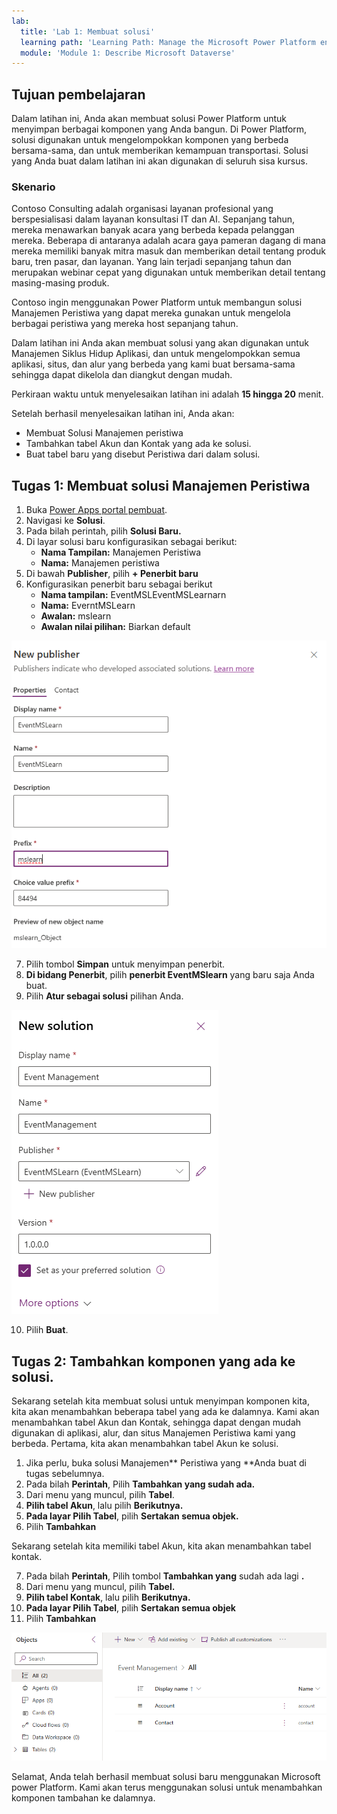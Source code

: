 ```yaml
---
lab:
  title: 'Lab 1: Membuat solusi'
  learning path: 'Learning Path: Manage the Microsoft Power Platform environment'
  module: 'Module 1: Describe Microsoft Dataverse'
---
```


## Tujuan pembelajaran

Dalam latihan ini, Anda akan membuat solusi Power Platform untuk menyimpan berbagai komponen yang Anda bangun. Di Power Platform, solusi digunakan untuk mengelompokkan komponen yang berbeda bersama-sama, dan untuk memberikan kemampuan transportasi. Solusi yang Anda buat dalam latihan ini akan digunakan di seluruh sisa kursus.

### Skenario

Contoso Consulting adalah organisasi layanan profesional yang berspesialisasi dalam layanan konsultasi IT dan AI. Sepanjang tahun, mereka menawarkan banyak acara yang berbeda kepada pelanggan mereka. Beberapa di antaranya adalah acara gaya pameran dagang di mana mereka memiliki banyak mitra masuk dan memberikan detail tentang produk baru, tren pasar, dan layanan. Yang lain terjadi sepanjang tahun dan merupakan webinar cepat yang digunakan untuk memberikan detail tentang masing-masing produk.

Contoso ingin menggunakan Power Platform untuk membangun solusi Manajemen Peristiwa yang dapat mereka gunakan untuk mengelola berbagai peristiwa yang mereka host sepanjang tahun.

Dalam latihan ini Anda akan membuat solusi yang akan digunakan untuk Manajemen Siklus Hidup Aplikasi, dan untuk mengelompokkan semua aplikasi, situs, dan alur yang berbeda yang kami buat bersama-sama sehingga dapat dikelola dan diangkut dengan mudah.

Perkiraan waktu untuk menyelesaikan latihan ini adalah **15 hingga 20** menit.

Setelah berhasil menyelesaikan latihan ini, Anda akan:

- Membuat Solusi Manajemen peristiwa
- Tambahkan tabel Akun dan Kontak yang ada ke solusi.
- Buat tabel baru yang disebut Peristiwa dari dalam solusi.

## Tugas 1: Membuat solusi Manajemen Peristiwa

1.  Buka [Power Apps portal pembuat](https://make.powerapps.com).
2.  Navigasi ke **Solusi**.
3.  Pada bilah perintah, pilih **Solusi Baru.**
4.  Di layar solusi baru konfigurasikan sebagai berikut:
    - **Nama Tampilan:** Manajemen Peristiwa
    - **Nama:** Manajemen peristiwa
5.  Di bawah **Publisher**, pilih **+ Penerbit baru**
6.  Konfigurasikan penerbit baru sebagai berikut
    - **Nama tampilan:** EventMSLEventMSLearnarn
    - **Nama:** EverntMSLearn
    - **Awalan:** mslearn
    - **Awalan nilai pilihan:** Biarkan default

![Cuplikan layar Buat Penerbit Baru.](media/61fa62c324d424f7c73c8291a0724130.png)

7.  Pilih tombol **Simpan** untuk menyimpan penerbit.
8.  **Di bidang Penerbit**, pilih **penerbit EventMSlearn** yang baru saja Anda buat.
9.  Pilih **Atur sebagai solusi** pilihan Anda.

![Cuplikan layar solusi yang telah selesai](media/f968526926661bfa401f10742e6f376f.png)

10.  Pilih **Buat**.

## Tugas 2: Tambahkan komponen yang ada ke solusi.

Sekarang setelah kita membuat solusi untuk menyimpan komponen kita, kita akan menambahkan beberapa tabel yang ada ke dalamnya. Kami akan menambahkan tabel Akun dan Kontak, sehingga dapat dengan mudah digunakan di aplikasi, alur, dan situs Manajemen Peristiwa kami yang berbeda. Pertama, kita akan menambahkan tabel Akun ke solusi.

1.  Jika perlu, buka solusi Manajemen** Peristiwa yang **Anda buat di tugas sebelumnya.
2.  Pada bilah **Perintah**, Pilih **Tambahkan yang sudah ada.**
3.  Dari menu yang muncul, pilih **Tabel**.
4.  **Pilih tabel Akun**, lalu pilih **Berikutnya.**
5.  **Pada layar Pilih Tabel**, pilih **Sertakan semua objek.**
6.  Pilih **Tambahkan**

Sekarang setelah kita memiliki tabel Akun, kita akan menambahkan tabel kontak.

7.  Pada bilah **Perintah**, Pilih tombol **Tambahkan yang** sudah ada lagi **.**
8.  Dari menu yang muncul, pilih **Tabel.**
9.  **Pilih tabel Kontak**, lalu pilih **Berikutnya.**
10.  **Pada layar Pilih Tabel**, pilih **Sertakan semua objek**
11.  Pilih **Tambahkan**

![Cuplikan layar memperlihatkan tabel Akun dan Kontak dalam solusi.](media/a53817e242fca7371765583d9e565c36.png)

Selamat, Anda telah berhasil membuat solusi baru menggunakan Microsoft power Platform. Kami akan terus menggunakan solusi untuk menambahkan komponen tambahan ke dalamnya.
